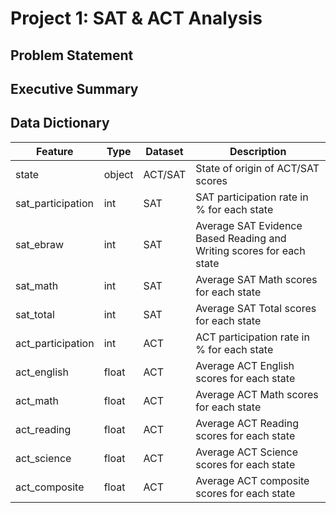 # Project 1: SAT & ACT Analysis

## Problem Statement

## Executive Summary

## Data Dictionary

|Feature|Type|Dataset|Description|
|---|---|---|---|
|state|object|ACT/SAT|State of origin of ACT/SAT scores|
|sat_participation|int|SAT|SAT participation rate in % for each state|
|sat_ebraw|int|SAT|Average SAT Evidence Based Reading and Writing scores for each state|
|sat_math|int|SAT|Average SAT Math scores for each state|
|sat_total|int|SAT|Average SAT Total scores for each state|
|act_participation|int|ACT|ACT participation rate in % for each state|
|act_english|float|ACT|Average ACT English scores for each state|
|act_math|float|ACT|Average ACT Math scores for each state|
|act_reading|float|ACT|Average ACT Reading scores for each state|
|act_science|float|ACT|Average ACT Science scores for each state|
|act_composite|float|ACT|Average ACT composite scores for each state|